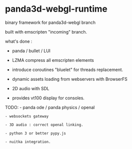 # panda3d-webgl-runtime
binary framework for panda3d-webgl branch

built with emscripten "incoming" branch.


what's done :

 - panda / bullet / LUI

 - LZMA compress all emscripten elements

 - introduce coroutines "bluelet" for threads replacement.

 - dynamic assets loading from webservers with BrowserFS

 - 2D audio with SDL

 - provides vt100 display for consoles.


TODO:
    - panda ode / panda physics / openal
    
    - websockets gateway
    
    - 3D audio : correct openal linking.
 
    - python 3 or better pypy.js

    - nuitka integration.


